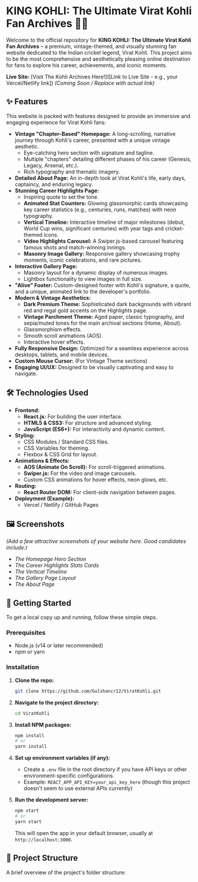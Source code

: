 # KING KOHLI: The Ultimate Virat Kohli Fan Archives 🏏👑

<!-- Banner line removed as requested -->

Welcome to the official repository for **KING KOHLI: The Ultimate Virat Kohli Fan Archives** – a premium, vintage-themed, and visually stunning fan website dedicated to the Indian cricket legend, Virat Kohli. This project aims to be the most comprehensive and aesthetically pleasing online destination for fans to explore his career, achievements, and iconic moments.

**Live Site:** [Visit The Kohli Archives Here!]([Link to Live Site - e.g., your Vercel/Netlify link]) *(Coming Soon / Replace with actual link)*

## ✨ Features

This website is packed with features designed to provide an immersive and engaging experience for Virat Kohli fans:

*   **Vintage "Chapter-Based" Homepage:** A long-scrolling, narrative journey through Kohli's career, presented with a unique vintage aesthetic.
    *   Eye-catching hero section with signature and tagline.
    *   Multiple "chapters" detailing different phases of his career (Genesis, Legacy, Arsenal, etc.).
    *   Rich typography and thematic imagery.
*   **Detailed About Page:** An in-depth look at Virat Kohli's life, early days, captaincy, and enduring legacy.
*   **Stunning Career Highlights Page:**
    *   Inspiring quote to set the tone.
    *   **Animated Stat Counters:** Glowing glassmorphic cards showcasing key career statistics (e.g., centuries, runs, matches) with neon typography.
    *   **Vertical Timeline:** Interactive timeline of major milestones (debut, World Cup wins, significant centuries) with year tags and cricket-themed icons.
    *   **Video Highlights Carousel:** A Swiper.js-based carousel featuring famous shots and match-winning innings.
    *   **Masonry Image Gallery:** Responsive gallery showcasing trophy moments, iconic celebrations, and rare pictures.
*   **Interactive Gallery Page:**
    *   Masonry layout for a dynamic display of numerous images.
    *   Lightbox functionality to view images in full size.
*   **"Alive" Footer:** Custom-designed footer with Kohli's signature, a quote, and a unique, animated link to the developer's portfolio.
*   **Modern & Vintage Aesthetics:**
    *   **Dark Premium Theme:** Sophisticated dark backgrounds with vibrant red and regal gold accents on the Highlights page.
    *   **Vintage Parchment Theme:** Aged paper, classic typography, and sepia/muted tones for the main archival sections (Home, About).
    *   Glassmorphism effects.
    *   Smooth scroll animations (AOS).
    *   Interactive hover effects.
*   **Fully Responsive Design:** Optimized for a seamless experience across desktops, tablets, and mobile devices.
*   **Custom Mouse Cursor:** (For Vintage Theme sections)
*   **Engaging UI/UX:** Designed to be visually captivating and easy to navigate.

## 🛠️ Technologies Used

*   **Frontend:**
    *   **React.js:** For building the user interface.
    *   **HTML5 & CSS3:** For structure and advanced styling.
    *   **JavaScript (ES6+):** For interactivity and dynamic content.
*   **Styling:**
    *   CSS Modules / Standard CSS files.
    *   CSS Variables for theming.
    *   Flexbox & CSS Grid for layout.
*   **Animations & Effects:**
    *   **AOS (Animate On Scroll):** For scroll-triggered animations.
    *   **Swiper.js:** For the video and image carousels.
    *   Custom CSS animations for hover effects, neon glows, etc.
*   **Routing:**
    *   **React Router DOM:** For client-side navigation between pages.
*   **Deployment (Example):**
    *   Vercel / Netlify / GitHub Pages

## 🖼️ Screenshots

*(Add a few attractive screenshots of your website here. Good candidates include:)*
*   *The Homepage Hero Section*
*   *The Career Highlights Stats Cards*
*   *The Vertical Timeline*
*   *The Gallery Page Layout*
*   *The About Page*

<!-- Example Markdown for an image: -->
<!-- ![Homepage Screenshot](path/to/your/homepage_screenshot.png) -->
<!-- ![Highlights Page Screenshot](path/to/your/highlights_screenshot.png) -->

## 🚀 Getting Started

To get a local copy up and running, follow these simple steps.

### Prerequisites

*   Node.js (v14 or later recommended)
*   npm or yarn

### Installation

1.  **Clone the repo:**
    ```sh
    git clone https://github.com/Gulshancr12/ViratKohli.git
    ```
2.  **Navigate to the project directory:**
    ```sh
    cd ViratKohli
    ```
3.  **Install NPM packages:**
    ```sh
    npm install
    # or
    yarn install
    ```
4.  **Set up environment variables (if any):**
    *   Create a `.env` file in the root directory if you have API keys or other environment-specific configurations.
    *   Example: `REACT_APP_API_KEY=your_api_key_here` (though this project doesn't seem to use external APIs currently)

5.  **Run the development server:**
    ```sh
    npm start
    # or
    yarn start
    ```
    This will open the app in your default browser, usually at `http://localhost:3000`.

## 📂 Project Structure

A brief overview of the project's folder structure:
